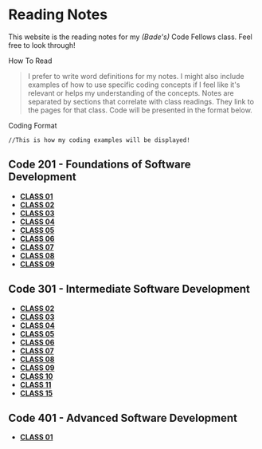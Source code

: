 # Reading Notes

This website is the reading notes for my *(Bade's)* Code Fellows class. Feel free to look through!

How To Read
> I prefer to write word definitions for my notes. I might also include examples of how to use specific coding concepts if I feel like it's relevant or helps my understanding of the concepts. Notes are separated by sections that correlate with class readings. They link to the pages for that class. Code will be presented in the format below.

Coding Format
```
//This is how my coding examples will be displayed!
```

## Code 201 - Foundations of Software Development
- [**CLASS 01**](./class-01.md)
- [**CLASS 02**](./class-02.md)
- [**CLASS 03**](./class-03.md)
- [**CLASS 04**](./class-04.md)
- [**CLASS 05**](./class-05.md)
- [**CLASS 06**](./class-06.md)
- [**CLASS 07**](./class-07.md)
- [**CLASS 08**](./class-08.md)
- [**CLASS 09**](./class-09.md)

## Code 301 - Intermediate Software Development
- [**CLASS 02**](./301-class-02.md)
- [**CLASS 03**](./301-class-03.md)
- [**CLASS 04**](./301-class-04.md)
- [**CLASS 05**](./301-class-05.md)
- [**CLASS 06**](./301-class-06.md)
- [**CLASS 07**](./301-class-07.md)
- [**CLASS 08**](./301-class-08.md)
- [**CLASS 09**](./301-class-09.md)
- [**CLASS 10**](./301-class-10.md)
- [**CLASS 11**](./301-class-11.md)
- [**CLASS 15**](./301-class-15.md)

## Code 401 - Advanced Software Development
- [**CLASS 01**](./401-class-01.md)
